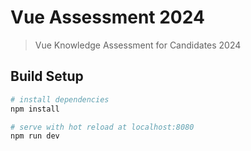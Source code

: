 # Vue Assessment 2024

> Vue Knowledge Assessment for Candidates 2024

## Build Setup

``` bash
# install dependencies
npm install

# serve with hot reload at localhost:8080
npm run dev

```
